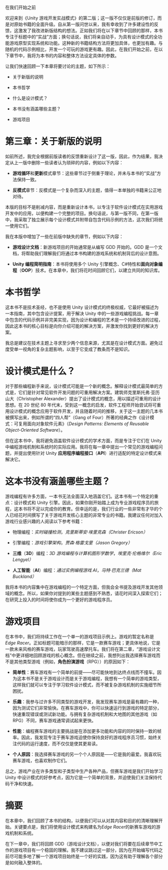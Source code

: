 在我们开始之前

欢迎来到《Unity 游戏开发实战模式》的第二版；这一版不仅仅是前版的修订，而是对原始书籍的全面升级。自从第一版问世以来，我有幸收到了许多建设性的反馈，这激发了我改进新版结构的想法。正如我们将在以下章节中回顾的那样，本书专注于标题中的“实战”方面；换句话说，我们将亲自动手，为具有设计模式的全功能游戏原型实现系统和功能。这种新的书籍结构方法将更加具体，也更加有趣。与随机的代码示例相比，开发一个可玩的游戏更有趣。因此，在我们开始之前，在以下章节中，我将为本书的内容和整体方法设定具体的参数。

让我们快速回顾一下本章将要讨论的主题，如下所示：

+   关于新版的说明

+   本书哲学

+   什么是设计模式？

+   本书没有涵盖哪些主题？

+   游戏项目

# 第三章：关于新版的说明

如前所述，我完全根据前版读者的反馈重新设计了这一版，因此，作为结果，我决定从上一版中删除一些读者认为琐碎的内容，例如以下内容：

+   **游戏循环**和**更新**模式章节：这些章节过于侧重于理论，并未与本书的“实战”方法保持一致。

+   **反模式**章节：反模式是一个复杂而深入的主题，值得一本单独的书籍来公正地对待。

本版的目标不是削减内容，而是重新设计本书，以专注于软件设计模式在实用游戏开发中的应用，以便构建一个完整的项目。换句话说，与第一版不同，在第一版中，我采取了独立展示每个设计模式并附带自包含代码示例的方法，这次我们将统一使用它们。

我在本版中增加了一些在前版中缺失的章节，例如以下内容：

+   **游戏设计文档**：新游戏项目的开始通常是从编写 GDD 开始的。GDD 是一个文档，将帮助我们理解我们将通过本书构建的游戏系统和机制背后的设计意图。

+   **Unity 编程简明指南**：本书将使用多个 Unity 引擎概念、C#特性和**面向对象编程**（**OOP**）技术。在本章中，我们将花时间回顾它们，以建立共同的知识库。

# 本书哲学

这本书不是技术圣经，也不是使用 Unity 设计模式的终极权威，它最好被描述为一本指南，其中包含设计提案，用于解决 Unity 中的一些游戏编程挑战。每一章中包含的代码示例并非完美实现，因为设计和编程的艺术是一个持续改进的过程，因此这本书的核心目标是向你介绍可能的解决方案，并激发你找到更好的解决方案。

我总是建议在技术主题上寻求至少两个信息来源，尤其是在设计模式方面。避免过度受单一视角的复杂主题影响，以至于它变成了教条而不是知识。

# 设计模式是什么？

对于那些编程新手来说，设计模式可能是一个新的概念。解释设计模式最简单的方式是，它们是针对常见软件开发问题的可重用解决方案。建筑师克里斯托弗·亚历山大（Christopher Alexander）提出了设计模式的概念，用以描述可重用的设计思想。在 20 世纪 80 年代末，受到这一概念的启发，软件工程师开始尝试将可重用设计模式的概念应用于软件开发，并且随着时间的推移，关于这一主题的几本书被撰写出来，例如所谓的“四人帮”（Gang of Four）所著的经典之作《设计模式：可复用面向对象软件元素》（*Design Patterns: Elements of Reusable Object-Oriented Software*）。

但在这本书中，我将避免涵盖软件设计模式的学术方面，而是专注于它们在 Unity 中编程游戏机制和系统时的实际应用。我将在每一章中提出一个常见的游戏编程问题，并提出使用针对 Unity **应用程序编程接口**（**API**）进行适配的特定设计模式来解决它。

# 这本书没有涵盖哪些主题？

游戏编程有许多方面，一本书无法全面深入地涵盖它们。这本书有一个特定的重点：设计模式和 Unity 引擎。因此，如果你刚开始踏上成为专业游戏程序员的旅程，这本书将不足以完成你的教育。但幸运的是，我们行业的一些非常有才华的个人已经花时间撰写了关于游戏开发核心主题的非常专业的书籍。我建议任何对加入游戏行业感兴趣的人阅读以下参考书籍：

+   物理编程：*实时碰撞检测*，*克里斯蒂安·埃里克森（Christer Ericson）*

+   引擎编程：*游戏引擎架构*，*贾森·格雷戈里（Jason Gregory）*

+   **三维**（**3D**）编程：*3D 游戏编程与计算机图形学数学*，*埃里克·伦格维尔（Eric Lengyel）*

+   **人工智能**（**AI**）编程：*通过实例编程游戏 AI*，*马特·巴克兰德（Mat Buckland）*

我将本书的内容集中在游戏编程的一个特定方面，但我会全书提及游戏开发其他领域的概念。所以，如果你对提到的某些主题感到不熟悉，请花时间深入探索它们；在研究上投入的时间将使你成为一个更好的游戏程序员。

# 游戏项目

在本书中，我们将持续工作在一个单一的游戏项目示例上。游戏的暂定名称是*Edge Racer*。正如标题可能暗示的那样，它是一款赛车游戏；更具体地说，它是一款未来风格的赛车游戏，玩家驾驶高速摩托车。我们将在第二章，“游戏设计文档”中更详细地回顾游戏的核心概念。但在继续之前，我想列出我选择赛车游戏而不是其他类型游戏（例如，**角色扮演游戏**（RPG））的原因如下：

+   **简单性**：赛车游戏有一个简单的前提——尽可能快地到达终点线而不撞车。因为这本书不是关于游戏设计而是关于游戏编程，我想有一个简单的游戏类型，这样我们就可以专注于学习软件设计模式，而不被复杂游戏机制的实施细节所困扰。

+   **乐趣**：我参与过许多不同类型的游戏开发，我发现赛车游戏是最有趣的一种，因为测试它们非常愉快。在赛车游戏中，你可以快速运行到游戏的特定部分，快速重现错误或测试新功能。与拥有复杂游戏机制和大地图的其他游戏（如 RPG）不同，赛车游戏通常调试起来更快。

+   **性能**：编程赛车游戏的主要挑战是在添加更多功能和内容的同时保持一致的帧率。因此，我发现专注于赛车游戏迫使你保持良好的游戏程序员习惯，始终关注代码的运行速度，而不仅仅是使其更易读。

+   **个人原因**：我选择赛车游戏的另一个个人原因是——它是我的最爱。我喜欢玩赛车游戏，也喜欢制作它们。

总之，游戏产业在许多类型和子类型中生产各种产品，但赛车游戏是我们开始学习 Unity 中设计模式的好参考点，因为它是一个简单的背景，并迫使我们关注保持代码干净和快速。

# 摘要

在本章中，我们回顾了本书的结构，以便我们可以从对其内容和目的的清晰理解开始。关键要点是，我们将使用设计模式来构建名为*Edge Racer*的新赛车游戏的游戏机制和系统。

在下一章中，我们将回顾 GDD（游戏设计文档），以便对我们将要在后续章节中工作的游戏项目有一个稳固的理解。我不建议跳过这一部分，因为在开始编写代码之前尽可能多地了解一个游戏项目始终是一个好的实践，因为这有助于理解各个部分是如何融入整体的。
